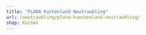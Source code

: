 ```yaml
---
title: "PLANA Küchenland Neutraubling"
url: /neutraubling/plana-kuechenland-neutraubling/
shop: Küchen
---
```

